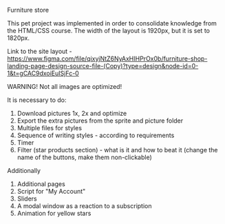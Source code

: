 Furniture store

This pet project was implemented in order to consolidate knowledge from the HTML/CSS course. The width of the layout is 1920px, but it is set to 1820px.

Link to the site layout - https://www.figma.com/file/qixyjNtZ6NyAxHIHPrOx0b/furniture-shop-landing-page-design-source-file-(Copy)?type=design&node-id=0-1&t=gCAC9dxoiEuISjFc-0

WARNING! Not all images are optimized!

It is necessary to do:

1. Download pictures 1x, 2x and optimize
2. Export the extra pictures from the sprite and picture folder
3. Multiple files for styles
4. Sequence of writing styles - according to requirements
5. Timer
6. Filter (star products section) - what is it and how to beat it (change the name of the buttons, make them non-clickable)

Additionally

1. Additional pages
2. Script for "My Account"
3. Sliders
4. A modal window as a reaction to a subscription
5. Animation for yellow stars
